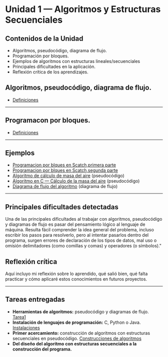 # Unidad 1 — Algoritmos y Estructuras Secuenciales

## Contenidos de la Unidad
- Algoritmos, pseudocódigo, diagrama de flujo.
- Programación por bloques.
- Ejemplos de algoritmos con estructuras lineales/secuenciales
- Principales dificultades en la aplicación.
- Reflexión crítica de los aprendizajes.


## Algoritmos, pseudocódigo, diagrama de flujo.
- [Definiciones](https://drive.google.com/file/d/1bhzSMOnVT9kwiFOQIX-w8wIzkkkRe_pD/view?usp=sharing)

---

  ## Programacon por bloques.
- [Definiciones](https://drive.google.com/file/d/1oU-G5rXyQsmIFIJFI-UtW0-rc7aLZY21/view?usp=sharing)

---
## Ejemplos
- [Programacion por blques en Scatch,primera parte](unidad1/perritoScratch.png)
- [Programacion por blques en Scatch,segunda parte](unidad1/perritoScratch_cambio_deFondo.png)
- [Algoritmo de cálculo de masa del aire](unidad1/algoritmo_masa.psc)
 (pseudocódigo)
- [Algoritmo en C — Cálculo de la masa del aire](unidad1/algoritmo_masa.c)
 (pseudocódigo)
- [Diagrama de flujo del algoritmo](unidad1/diagrama_masa.png) (diagrama de flujo)

---

## Principales dificultades detectadas
Una de las principales dificultades al trabajar con algoritmos, pseudocódigo y diagramas de flujo es pasar del pensamiento lógico al lenguaje de máquina. Resulta fácil comprender la idea general del problema, incluso escribir los pasos para resolverlo, pero al intentar pasarlos dentro del programa, surgen errores de declaración de los tipos de datos, mal uso o omisión delimitadores (como comillas y comas) y operadores (o símbolos)."

## Reflexión crítica
Aquí incluyo mi reflexión sobre lo aprendido, qué salió bien, qué falta practicar y cómo aplicaré estos conocimientos en futuros proyectos.

---

## Tareas entregadas

- **Herramientas de algoritmos:** pseudocódigo y diagramas de flujo.
  [Tarea1](https://drive.google.com/file/d/1r_Qpz6qW0wUK3Sd-qUcKzpLrpNokYlvD/view?usp=sharing)
- **Instalación de lenguajes de programación:** C, Python o Java.
  [Instalaciones](https://drive.google.com/file/d/1Jc6zVyShcyrnG4cg1bK00uLtHNyj8kfi/view?usp=sharing)
- **Primer acercamiento:** construcción de algoritmos con estructuras secuenciales en pseudocódigo.
  [Construcciones de algoritmos](https://drive.google.com/file/d/1SLboYDiEZJBnluvBBm8XdPh35Owha0Zo/view?usp=sharing)
- **Del diseño del algoritmo con estructuras secuenciales a la construcción del programa.**

